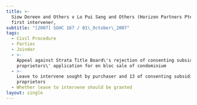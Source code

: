 ```yaml
---
title: >-
  Siow Doreen and Others v Lo Pui Sang and Others (Horizon Partners Pte Ltd,
  first intervener,
subtitle: "[2007] SGHC 167 / 01\_October\_2007"
tags:
  - Civil Procedure
  - Parties
  - Joinder
  - >-
    Appeal against Strata Title Board\'s rejection of consenting subsidiary
    proprietors\' application for en bloc sale of condominium
  - >-
    Leave to intervene sought by purchaser and 13 of consenting subsidiary
    proprietors
  - Whether leave to intervene should be granted
layout: single
---
```


